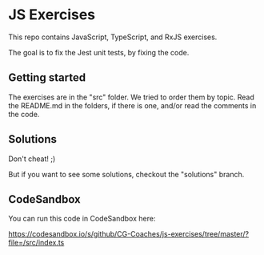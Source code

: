 # JS Exercises

This repo contains JavaScript, TypeScript, and RxJS exercises.

The goal is to fix the Jest unit tests, by fixing the code.

## Getting started

The exercises are in the "src" folder. We tried to order them by topic.
Read the README.md in the folders, if there is one, and/or read the comments in the code.

## Solutions

Don't cheat! ;)

But if you want to see some solutions, checkout the "solutions" branch.

## CodeSandbox

You can run this code in CodeSandbox here:

https://codesandbox.io/s/github/CG-Coaches/js-exercises/tree/master/?file=/src/index.ts
